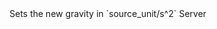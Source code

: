 <function name="SetGravity" parent="IPhysicsEvironment" type="classfunc">
	<description>
		Sets the new gravity in `source_unit/s^2`
	</description>
	<realm>Server</realm>
	<args>
		<arg name="newGravity" type="Vector"></arg>
	</args>
	<rets>
	</rets>
</function>